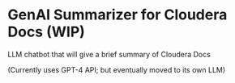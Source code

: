 # GenAI Summarizer for Cloudera Docs (WIP)
LLM chatbot that will give a brief summary of Cloudera Docs

(Currently uses GPT-4 API; but eventually moved to its own LLM)